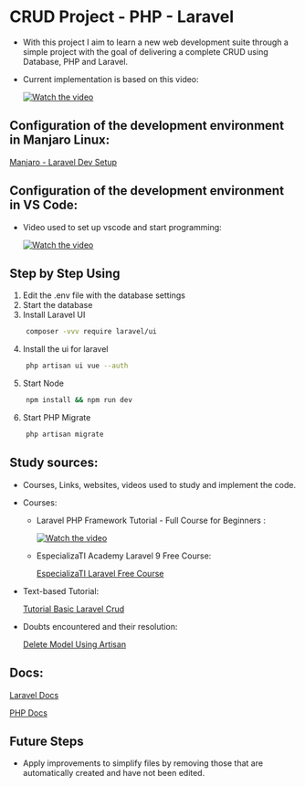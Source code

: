 # CRUD Project - PHP - Laravel

- With this project I aim to learn a new web development suite through a simple project with the goal of delivering a complete CRUD using Database, PHP and Laravel.

- Current implementation is based on this video:

    [![Watch the video](https://img.youtube.com/vi/TKH4S4_d9PA/default.jpg)](https://youtu.be/TKH4S4_d9PA)

## Configuration of the development environment in Manjaro Linux:
[Manjaro - Laravel Dev Setup](https://dev.to/skino2020/manjaro-laravel-dev-setup-2p3k)


## Configuration of the development environment in VS Code:

- Video used to set up vscode and start programming:

    [![Watch the video](https://img.youtube.com/vi/7yUHeuO80Q8/default.jpg)](https://youtu.be/7yUHeuO80Q8)


## Step by Step Using

1. Edit the .env file with the database settings
2. Start the database
3. Install Laravel UI

```bash
    composer -vvv require laravel/ui
```

4. Install the ui for laravel

```bash
    php artisan ui vue --auth
```

5. Start Node
```bash
    npm install && npm run dev
```
6. Start PHP Migrate

```bash
    php artisan migrate
```

## Study sources:
- Courses, Links, websites, videos used to study and implement the code.

- Courses:

    - Laravel PHP Framework Tutorial - Full Course for Beginners :

        [![Watch the video](https://img.youtube.com/vi/ImtZ5yENzgE/default.jpg)](https://youtu.be/ImtZ5yENzgE)

    - EspecializaTI Academy Laravel 9 Free Course:

        [EspecializaTI Laravel Free Course](https://academy.especializati.com.br/curso/laravel-9-gratuito)
            
- Text-based Tutorial:

    [Tutorial Basic Laravel Crud](https://5balloons.info/tutorial-simple-crud-operations-in-laravel-5-5/)

- Doubts encountered and their resolution:

    [Delete Model Using Artisan](https://stackoverflow.com/questions/30517098/how-to-delete-a-model-using-php-artisan)

## Docs:

[Laravel Docs](https://laravel-docs-pt-br.readthedocs.io/en/5.0/homestead/)

[PHP Docs](https://www.php.net/docs.php)

## Future Steps

- Apply improvements to simplify files by removing those that are automatically created and have not been edited.
